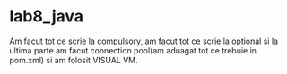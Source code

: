 # lab8_java
Am facut tot ce scrie la compulsory, am facut tot ce scrie la optional si la ultima parte am facut connection pool(am aduagat tot ce trebuie in pom.xml) si am folosit VISUAL VM.
